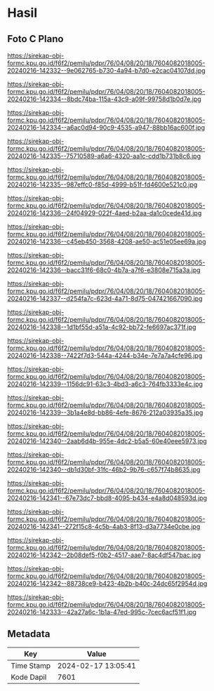 # Hasil

## Foto C Plano

https://sirekap-obj-formc.kpu.go.id/f6f2/pemilu/pdpr/76/04/08/20/18/7604082018005-20240216-142332--9e062765-b730-4a94-b7d0-e2cac04107dd.jpg

https://sirekap-obj-formc.kpu.go.id/f6f2/pemilu/pdpr/76/04/08/20/18/7604082018005-20240216-142334--8bdc74ba-115a-43c9-a09f-99758d1b0d7e.jpg

https://sirekap-obj-formc.kpu.go.id/f6f2/pemilu/pdpr/76/04/08/20/18/7604082018005-20240216-142334--a6ac0d94-90c9-4535-a947-88bb16ac600f.jpg

https://sirekap-obj-formc.kpu.go.id/f6f2/pemilu/pdpr/76/04/08/20/18/7604082018005-20240216-142335--75710589-a6a6-4320-aa1c-cdd1b731b8c6.jpg

https://sirekap-obj-formc.kpu.go.id/f6f2/pemilu/pdpr/76/04/08/20/18/7604082018005-20240216-142335--987effc0-f85d-4999-b51f-fd4600e521c0.jpg

https://sirekap-obj-formc.kpu.go.id/f6f2/pemilu/pdpr/76/04/08/20/18/7604082018005-20240216-142336--24f04929-022f-4aed-b2aa-da1c0cede41d.jpg

https://sirekap-obj-formc.kpu.go.id/f6f2/pemilu/pdpr/76/04/08/20/18/7604082018005-20240216-142336--c45eb450-3568-4208-ae50-ac51e05ee69a.jpg

https://sirekap-obj-formc.kpu.go.id/f6f2/pemilu/pdpr/76/04/08/20/18/7604082018005-20240216-142336--bacc31f6-68c0-4b7a-a7f6-e3808e715a3a.jpg

https://sirekap-obj-formc.kpu.go.id/f6f2/pemilu/pdpr/76/04/08/20/18/7604082018005-20240216-142337--d254fa7c-623d-4a71-8d75-047421667090.jpg

https://sirekap-obj-formc.kpu.go.id/f6f2/pemilu/pdpr/76/04/08/20/18/7604082018005-20240216-142338--1d1bf55d-a51a-4c92-bb72-fe6697ac371f.jpg

https://sirekap-obj-formc.kpu.go.id/f6f2/pemilu/pdpr/76/04/08/20/18/7604082018005-20240216-142338--7422f7d3-544a-4244-b34e-7e7a7a4cfe96.jpg

https://sirekap-obj-formc.kpu.go.id/f6f2/pemilu/pdpr/76/04/08/20/18/7604082018005-20240216-142339--1156dc91-63c3-4bd3-a6c3-764fb3333e4c.jpg

https://sirekap-obj-formc.kpu.go.id/f6f2/pemilu/pdpr/76/04/08/20/18/7604082018005-20240216-142339--3b1a4e8d-bb86-4efe-8676-212a03935a35.jpg

https://sirekap-obj-formc.kpu.go.id/f6f2/pemilu/pdpr/76/04/08/20/18/7604082018005-20240216-142340--2aab6d4b-955e-4dc2-b5a5-60e40eee5973.jpg

https://sirekap-obj-formc.kpu.go.id/f6f2/pemilu/pdpr/76/04/08/20/18/7604082018005-20240216-142340--db1d30bf-31fc-46b2-9b76-c657f74b8635.jpg

https://sirekap-obj-formc.kpu.go.id/f6f2/pemilu/pdpr/76/04/08/20/18/7604082018005-20240216-142341--67e73dc7-bbd8-4095-b434-e4a8d048593d.jpg

https://sirekap-obj-formc.kpu.go.id/f6f2/pemilu/pdpr/76/04/08/20/18/7604082018005-20240216-142341--272f15c8-4c5b-4ab3-8f13-d3a7734e0cbe.jpg

https://sirekap-obj-formc.kpu.go.id/f6f2/pemilu/pdpr/76/04/08/20/18/7604082018005-20240216-142342--2b08def5-f0b2-4517-aae7-8ac4df547bac.jpg

https://sirekap-obj-formc.kpu.go.id/f6f2/pemilu/pdpr/76/04/08/20/18/7604082018005-20240216-142342--88738ce9-b423-4b2b-b40c-24dc65f2954d.jpg

https://sirekap-obj-formc.kpu.go.id/f6f2/pemilu/pdpr/76/04/08/20/18/7604082018005-20240216-142333--42a27a6c-1b1a-47ed-995c-7cec6acf51f1.jpg


## Metadata

| Key        | Value               |
| ---------- | ------------------- |
| Time Stamp | 2024-02-17 13:05:41 |
| Kode Dapil | 7601                |



